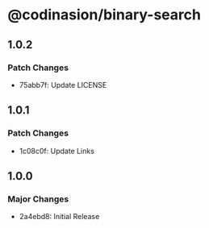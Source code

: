 # @codinasion/binary-search

## 1.0.2

### Patch Changes

- 75abb7f: Update LICENSE

## 1.0.1

### Patch Changes

- 1c08c0f: Update Links

## 1.0.0

### Major Changes

- 2a4ebd8: Initial Release
